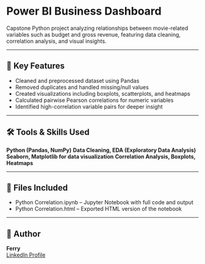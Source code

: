 # Power BI Business Dashboard

Capstone Python project analyzing relationships between movie-related variables such as budget and gross revenue, featuring data cleaning, correlation analysis, and visual insights.


---

## 🚀 Key Features

- Cleaned and preprocessed dataset using Pandas
- Removed duplicates and handled missing/null values
- Created visualizations including boxplots, scatterplots, and heatmaps
- Calculated pairwise Pearson correlations for numeric variables
- Identified high-correlation variable pairs for deeper insight

---

## 🛠 Tools & Skills Used

**Python (Pandas, NumPy)**
**Data Cleaning, EDA (Exploratory Data Analysis)**
**Seaborn, Matplotlib for data visualization**
**Correlation Analysis, Boxplots, Heatmaps**

---

## 📁 Files Included

- Python Correlation.ipynb – Jupyter Notebook with full code and output
- Python Correlation.html – Exported HTML version of the notebook

---

## 👤 Author

**Ferry**  
[LinkedIn Profile](https://www.linkedin.com/in/ferry-ferry-bb343116a)
